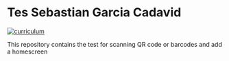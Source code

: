 # Tes Sebastian Garcia Cadavid

[![curriculum](https://img.shields.io/github/followers/sebasgarcia29?style=social)](https://sebasgarcia29.github.io/cvSebastian/)

This repository contains the test for scanning QR code or barcodes and add a homescreen
